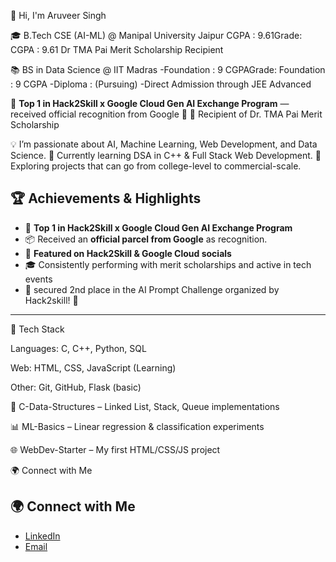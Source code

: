 👋 Hi, I'm Aruveer Singh

🎓 B.Tech CSE (AI-ML) @ Manipal University Jaipur
    CGPA : 9.61Grade: CGPA : 9.61
    Dr TMA Pai Merit Scholarship Recipient 
    
📚 BS in Data Science @ IIT Madras
    -Foundation : 9 CGPAGrade: Foundation : 9 CGPA
    -Diploma : (Pursuing) 
    -Direct Admission through JEE Advanced

🚀 **Top 1 in Hack2Skill x Google Cloud Gen AI Exchange Program** — received official recognition from Google 🎁 
🏅 Recipient of Dr. TMA Pai Merit Scholarship
 
💡 I’m passionate about AI, Machine Learning, Web Development, and Data Science.
🌱 Currently learning DSA in C++ & Full Stack Web Development.
🚀 Exploring projects that can go from college-level to commercial-scale.

## 🏆 Achievements & Highlights  
- 🥇 **Top 1 in Hack2Skill x Google Cloud Gen AI Exchange Program**  
- 📦 Received an **official parcel from Google** as recognition.  
- 📢 **Featured on Hack2Skill & Google Cloud socials**  
- 🎓 Consistently performing with merit scholarships and active in tech events
- 🥈 secured 2nd place  in the AI Prompt Challenge organized by Hack2skill! 🎉


---

🔧 Tech Stack

Languages: C, C++, Python, SQL

Web: HTML, CSS, JavaScript (Learning)

Other: Git, GitHub, Flask (basic)


🔗 C-Data-Structures
 – Linked List, Stack, Queue implementations

📊 ML-Basics
 – Linear regression & classification experiments

🌐 WebDev-Starter
 – My first HTML/CSS/JS project






🌍 Connect with Me

## 🌍 Connect with Me  

- [LinkedIn](https://www.linkedin.com/in/aruveer-singh)  
- [Email](mailto:aruveeryadav.com)  
